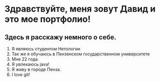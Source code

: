 # Здравствуйте, меня зовут Давид и это мое портфолио!
## Здесь я расскажу немного о себе.

1. Я являюсь студентом Нетологии
2. Так же я обучаюсь в Пензенском государственном университете
3. Мне 22 года.
4. Я увлекаюсь java!
5. Я живу в городе Пенза.
6. I love git!